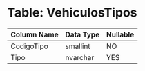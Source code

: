 # Table: VehiculosTipos

| Column Name | Data Type | Nullable |
|-------------|-----------|----------|
| CodigoTipo | smallint | NO |
| Tipo | nvarchar | YES |
